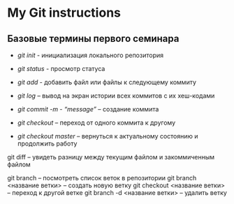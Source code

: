 # My Git instructions

## Базовые термины первого семинара 

* *git init* - инициализация локального репозитория

* *git status* - просмотр статуса 

* *git add* - добавить файл или файлы к следующему коммиту

* *git log* – вывод на экран истории всех коммитов с их хеш-кодами

* *git commit -m - “message”* – создание коммита

* *git checkout* – переход от одного коммита к другому

* *git checkout master* – вернуться к актуальному состоянию и продолжить работу

git diff – увидеть разницу между текущим файлом и закоммиченным файлом

git branch – посмотреть список веток в репозитории
git branch <название ветки> – создать новую ветку
git checkout <название ветки> – переход к другой ветке
git branch -d <название ветки> – удалить ветку
